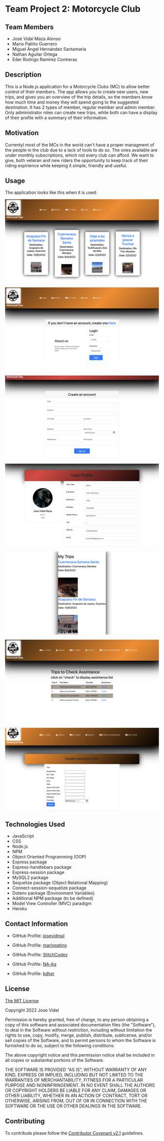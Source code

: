 # Team Project 2: Motorcycle Club

## Team Members

* José Vidal Maza Alonso
* Mario Patiño Guerrero
* Miguel Ángel Hernández Santamaría
* Nathan Aguilar Ortega
* Eder Rodrigo Ramírez Contreras

## Description

This is a Node.js application for a Motorcycle Clubs (MC) to allow better control of
their members. The app allows you to create new users, new trips, and gives
you an overview of the trip details, so the members know how much time and
money they will spend going to the suggested destination. It has 2 types of
member, regular member and admin member. Only administrator roles can
create new trips, while both can have a display of their profile with a summary
of their information.

## Motivation

Currentyl most of the MCs in the world can't have a proper managment
of the people in the club due to a lack of tools to do so. The ones
available are under monthly subscriptions, which not every club can
afford. We want to give, both veteran and new riders the opportunity to
keep track of their riding expirience while keeping it simple, friendly and
useful.

## Usage

The application looks like this when it is used:

![Motorcycle Club 1](/public/images/motorcycle-club-1.png)

![Motorcycle Club 2](/public/images/motorcycle-club-2.png)

![Motorcycle Club 3](/public/images/motorcycle-club-3.png)

![Motorcycle Club 4](/public/images/motorcycle-club-4.png) 

![Motorcycle Club 5](/public/images/motorcycle-club-5.png)

![Motorcycle Club 6](/public/images/motorcycle-club-6.png)

![Motorcycle Club 7](/public/images/motorcycle-club-7.png)

## Technologies Used

* JavaScript
* CSS
* Node.js
* NPM
* Object Oriented Programming (OOP)
* Express package
* Express-handlebars package
* Express-session package
* MySQL2 package
* Sequelize package (Object Relational Mapping)
* Connect-session-sequelize package
* Dotenv package (Environment Variables)
* Additional NPM package (to be defined)
* Model View Controller (MVC) paradigm
* Heroku

## Contact Information

* GitHub Profile: [josevidmal](https://github.com/josevidmal)

* GitHub Profile: [mariopatino](https://github.com/mariopatino)

* GitHub Profile: [StitchCodes](https://github.com/StitchCodes)

* GitHub Profile: [NA-Ag](https://github.com/NA-Ag)

* GitHub Profile: [kdher](https://github.com/kdher)

## License

[The MIT License](https://www.mit.edu/~amini/LICENSE.md)

Copyright 2022 Jose Vidal

Permission is hereby granted, free of charge, to any person obtaining a copy of this software and associated documentation files (the "Software"), to deal in the Software without restriction, including without limitation the rights to use, copy, modify, merge, publish, distribute, sublicense, and/or sell copies of the Software, and to permit persons to whom the Software is furnished to do so, subject to the following conditions:
    
The above copyright notice and this permission notice shall be included in all copies or substantial portions of the Software.
    
THE SOFTWARE IS PROVIDED "AS IS", WITHOUT WARRANTY OF ANY KIND, EXPRESS OR IMPLIED, INCLUDING BUT NOT LIMITED TO THE WARRANTIES OF MERCHANTABILITY, FITNESS FOR A PARTICULAR PURPOSE AND NONINFRINGEMENT. IN NO EVENT SHALL THE AUTHORS OR COPYRIGHT HOLDERS BE LIABLE FOR ANY CLAIM, DAMAGES OR OTHER LIABILITY, WHETHER IN AN ACTION OF CONTRACT, TORT OR OTHERWISE, ARISING FROM, OUT OF OR IN CONNECTION WITH THE SOFTWARE OR THE USE OR OTHER DEALINGS IN THE SOFTWARE.

## Contributing

To contribute please follow the [Contributor Covenant v2.1](https://www.contributor-covenant.org/version/2/1/code_of_conduct/) guidelines.